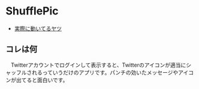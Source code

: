 # ShufflePic

 * [実際に動いてるヤツ](http://shufflepic.herokuapp.com)

## コレは何

　Twitterアカウントでログインして表示すると、Twitterのアイコンが適当にシャッフルされるっていうだけのアプリです。パンチの効いたメッセージやアイコンが出てると面白いです。

